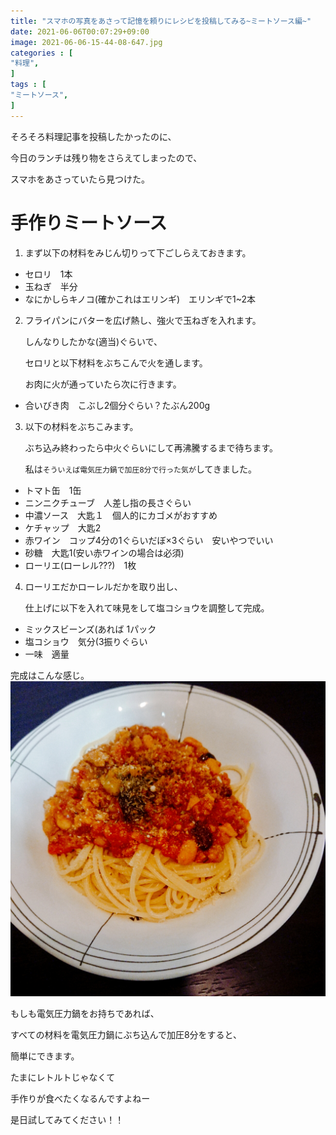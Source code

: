 ```yaml
---
title: "スマホの写真をあさって記憶を頼りにレシピを投稿してみる~ミートソース編~"
date: 2021-06-06T00:07:29+09:00
image: 2021-06-06-15-44-08-647.jpg
categories : [
"料理",
]
tags : [
"ミートソース",
]
---
```




そろそろ料理記事を投稿したかったのに、

今日のランチは残り物をさらえてしまったので、

スマホをあさっていたら見つけた。

# 手作りミートソース

1. まず以下の材料をみじん切りって下ごしらえておきます。

- セロリ　1本
- 玉ねぎ　半分
- なにかしらキノコ(確かこれはエリンギ)　エリンギで1~2本



2. フライパンにバターを広げ熱し、強火で玉ねぎを入れます。

   しんなりしたかな(適当)ぐらいで、

   セロリと以下材料をぶちこんで火を通します。

   お肉に火が通っていたら次に行きます。

- 合いびき肉　こぶし2個分ぐらい？たぶん200g



3. 以下の材料をぶちこみます。

   ぶち込み終わったら中火ぐらいにして再沸騰するまで待ちます。

   私は`そういえば電気圧力鍋で加圧8分で行った気が`してきました。

- トマト缶　1缶
- ニンニクチューブ　人差し指の長さぐらい
- 中濃ソース　大匙１　個人的にカゴメがおすすめ
- ケチャップ　大匙2
- 赤ワイン　コップ4分の1ぐらいだぼ×3ぐらい　安いやつでいい
- 砂糖　大匙1(安い赤ワインの場合は必須)
- ローリエ(ローレル???)　1枚



4. ローリエだかローレルだかを取り出し、

   仕上げに以下を入れて味見をして塩コショウを調整して完成。

- ミックスビーンズ(あれば	1パック
- 塩コショウ　気分(3振りぐらい
- 一味　適量

完成はこんな感じ。
![2021-06-06-15-44-08-647](2021-06-06-15-44-08-647.jpg)


もしも電気圧力鍋をお持ちであれば、

すべての材料を電気圧力鍋にぶち込んで加圧8分をすると、

簡単にできます。

たまにレトルトじゃなくて

手作りが食べたくなるんですよねー

是日試してみてください！！